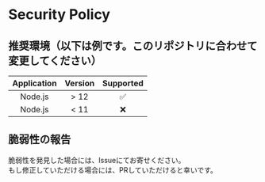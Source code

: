 # Security Policy

## 推奨環境（以下は例です。このリポジトリに合わせて変更してください）

| Application | Version  | Supported          |
| :---------: | :------: | :----------------: |
| Node.js     | > 12     | :white_check_mark: |
| Node.js     | < 11     | :x:                |

## 脆弱性の報告

脆弱性を発見した場合には、Issueにてお寄せください。<br>
もし修正していただける場合には、PRしていただけると幸いです。
